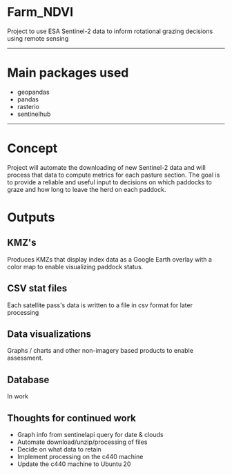 # Farm_NDVI
Project to use ESA Sentinel-2 data to inform rotational grazing decisions using remote sensing

---
# Main packages used
- geopandas
- pandas
- rasterio
- sentinelhub
---
# Concept
Project will automate the downloading of new Sentinel-2 data and will process that data to compute metrics for each pasture section. The goal is to provide a reliable and useful input to decisions on which paddocks to graze and how long to leave the herd on each paddock. 

# Outputs
## KMZ's
Produces KMZs that display index data as a Google Earth overlay with a color map to enable visualizing paddock status.

## CSV stat files
Each satellite pass's data is written to a file in csv format for later processing

## Data visualizations
Graphs / charts and other non-imagery based products to enable assessment.

## Database
In work

## Thoughts for continued work
- Graph info from sentinelapi query for date & clouds
- Automate download/unzip/processing of files
- Decide on what data to retain
- Implement processing on the c440 machine
- Update the c440 machine to Ubuntu 20

